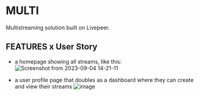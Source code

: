 # MULTI
Multistreaming  solution built on Livepeer.

## FEATURES x User Story
* a homepage showing all streams, like this:
![Screenshot from 2023-09-04 14-21-11](https://github.com/Digital-Artifacts/MULTI/assets/66562380/9bacaf46-8c9c-4a8d-affe-31086bd96903)




* a user profile page that doubles as a dashboard where they can create and view their streams
![image](https://github.com/Digital-Artifacts/MULTI/assets/66562380/0adc8b09-99f4-4b5f-8ba3-a68ae4ec4ef2)


